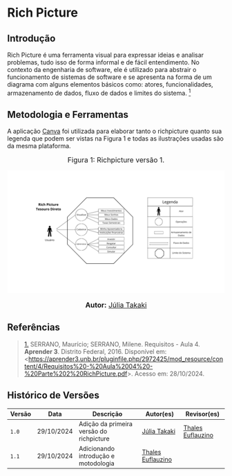 # Rich Picture

## Introdução

Rich Picture é uma ferramenta visual para expressar ideias e analisar problemas, tudo isso de forma informal e de fácil entendimento. No contexto da engenharia de software, ele é utilizado para abstrair o funcionamento de sistemas de software e se apresenta na forma de um diagrama com alguns elementos básicos como: atores, funcionalidades, armazenamento de dados, fluxo de dados e limites do sistema. <a id="TEC1" href="#RP1"><sup>1</sup></a>

## Metodologia e Ferramentas

 A aplicação [Canva](https://www.canva.com) foi utilizada para elaborar tanto o richpicture quanto sua legenda que podem ser vistas na Figura 1 e todas as ilustrações usadas são da mesma plataforma.

<font size="3"><p style="text-align: center">Figura 1: Richpicture versão 1.</p></font>

![Figura 1: Rich Picture](../assets/RichPictureTesouroDireto.png)

<div>
<font size="3"><p style="text-align: center"><b>Autor:</b> <a href="https://www.github.com/juliatakaki">Júlia Takaki</a></font></p>
</div>

## Referências

> <a id="RP1" href="#TEC1">1.</a> SERRANO, Maurício; SERRANO, Milene. Requisitos - Aula 4. **Aprender 3**. Distrito Federal, 2016. Disponível em: <<https://aprender3.unb.br/pluginfile.php/2972425/mod_resource/content/4/Requisitos%20-%20Aula%2004%20-%20Parte%202%20RichPicture.pdf>>. Acesso em: 28/10/2024.

## Histórico de Versões

Versão  | Data | Descrição | Autor(es) | Revisor(es)
-------- | ------ | ------ | ---------- | ----------
`1.0` | 29/10/2024 | Adição da primeira versão do richpicture  | [Júlia Takaki](https://github.com/juliatakaki) | [Thales Euflauzino](https://github.com/thaleseuflauzino)
`1.1` | 29/10/2024 | Adicionando introdução e motodologia  | [Thales Euflauzino](https://github.com/thaleseuflauzino) | 